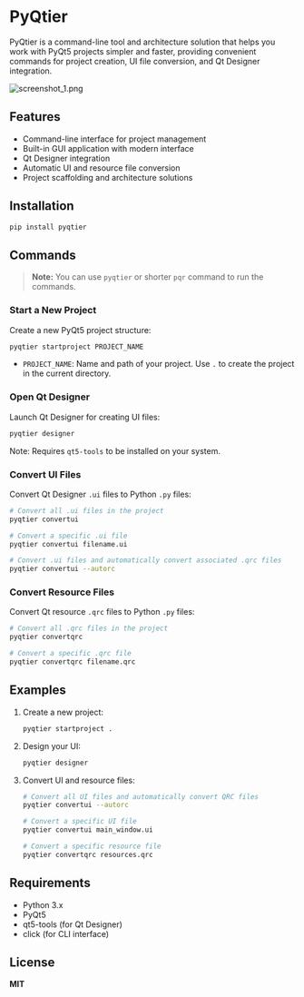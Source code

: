 # PyQtier

PyQtier is a command-line tool and architecture solution that helps you work with PyQt5 projects simpler and faster,
providing convenient commands for project creation, UI file conversion, and Qt Designer integration.

![screenshot_1.png](docs/img/screenshot_1.png)

## Features

- Command-line interface for project management
- Built-in GUI application with modern interface
- Qt Designer integration
- Automatic UI and resource file conversion
- Project scaffolding and architecture solutions

## Installation

```bash
pip install pyqtier
```

## Commands

> **Note:** You can use `pyqtier` or shorter `pqr` command to run the commands.

### Start a New Project

Create a new PyQt5 project structure:

```bash
pyqtier startproject PROJECT_NAME
```

- `PROJECT_NAME`: Name and path of your project. Use `.` to create the project in the current directory.

### Open Qt Designer

Launch Qt Designer for creating UI files:

```bash
pyqtier designer
```

Note: Requires `qt5-tools` to be installed on your system.

### Convert UI Files

Convert Qt Designer `.ui` files to Python `.py` files:

```bash
# Convert all .ui files in the project
pyqtier convertui

# Convert a specific .ui file
pyqtier convertui filename.ui

# Convert .ui files and automatically convert associated .qrc files
pyqtier convertui --autorc
```

### Convert Resource Files

Convert Qt resource `.qrc` files to Python `.py` files:

```bash
# Convert all .qrc files in the project
pyqtier convertqrc

# Convert a specific .qrc file
pyqtier convertqrc filename.qrc
```

## Examples

1. Create a new project:
   ```bash
   pyqtier startproject .
   ```

2. Design your UI:
   ```bash
   pyqtier designer
   ```

3. Convert UI and resource files:
   ```bash
   # Convert all UI files and automatically convert QRC files
   pyqtier convertui --autorc
   
   # Convert a specific UI file
   pyqtier convertui main_window.ui
   
   # Convert a specific resource file
   pyqtier convertqrc resources.qrc
   ```

## Requirements

- Python 3.x
- PyQt5
- qt5-tools (for Qt Designer)
- click (for CLI interface)

## License

**MIT**


